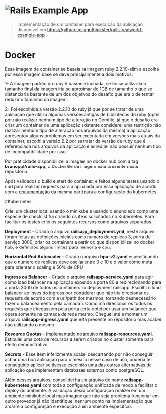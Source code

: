 # ![Rails Example App](project-logo.png)

> Implementação de um container para execução da aplicação disponível em https://github.com/gothinkster/rails-realworld-example-app
# Docker

Essa imagem de container se baseia na imagem ruby:2.2.10-slim a escolha por essa imagem base se deve principalmente a dois motivos:

1- A imagem padrão do ruby é bastante inchada, se fosse utiliza-la o tamanho final da imagem iria se aproximar de 1GB de tamanho o que se distanciaria bastante de um dos objetivos do desafio que era o de tentar reduzir o tamanho da imagem.

2- Foi escolhida a versão 2.2.10 do ruby já que por se tratar de uma aplicação que utiliza algumas versões antigas de bibliotecas do ruby (optei por não realizar nenhum tipo de alteração no Gemfile, já que o desafio era criar um container de uma aplicação existente considerei uma restrição não realizar nenhum tipo de alteração nos arquivos da mesma) a aplicação  apresentou alguns problemas em ser executada em versões mais atuais do container, escolhi a versão 2.2 por se tratar da versão de ruby que é referenciada nos arquivos da aplicação e acreditei não possuir nenhum tipo de incompatibilidade por isso.

Por praticidade disponibilizei a imagem no docker hub com a tag **brunoppl/rails-app**, o Dockerfile da imagem está presente neste repositório.

Após validados o build e start do container, e feitos alguns testes usando o curl para realizar requests para a api criada por essa aplicação de acordo com a [documentação](https://github.com/gothinkster/realworld/tree/master/api) da mesma  parti para a configuração do kubernetes.

#Kubernetes

Criei um cluster local usando o minikube e usando o enunciado como uma especie de checklist fui criando os itens solicitados no Kubernetes.
Para facilitar os testes  criei os seguintes recursos como arquivos separados.

**Deployment** - Criado o arquivo **railsapp_deployment.yml**, neste arquivo foram feitas as definições iniciais como numero de replicas 3, porta de serviço 3000, criar os containers a partir do que disponibilizei no docker hub, e definidos alguns limites para memoria e cpu.

**Horizontal Pod Autoscaler** - Criado o arquivo **hpa-v2.yaml** especificando que o numero de replicas deve oscilar entre 3 e 10 e o valor como meta para orientar o scaling é 50% de CPU.  

**Ingress ou Balancer** - Criado o arquivo **railsapp-service.yaml** para agir como load balancer na aplicação expondo a porta 80 e redirecionando para a porta 3000 de todos os containers no deployment railsapp. Escolhi o load balancer ao inves do ingress por considerar que não iria direcionar os requests de acordo com a url/path dos mesmos, tornando desnecessário fazer o balanceamento pela camada 7. Como iria direcionar os todos os requests que chegassem pela porta certa optei por usar um balancer que opera somente na camada de rede mesmo. Cheguei até a montar um arquivo **railsapp-ingress.yaml** que está presente no repositório mas acabei não utilizando o mesmo.

**Resource Quotas** - Implementado no arquivo  **railsapp-resources.yaml**. Estipulei uma cota de recursos a serem criados no cluster somente para efeito demonstrativo.

**Secrets** - Esse item infelizmente acabei descartando por não conseguir achar uma boa aplicação para o mesmo nesse caso de uso, poderia ter conseguido aplicar se tivesse escolhido uma das outras alternativas de aplicação que implementam databases externos como postgreSQL.

Além desses arquivos, consolidei há um arquivo de nome **railsapp-kubernetes.yaml** com toda a configuração unificada de modo a facilitar o deploy do ambiente. A validação dessa configuração realizei em um ambiente minikube local mas imagino que não seja problema funcionar em outro provedor já não identifiquei nenhum ponto na implementação que amarre a configuração e execução a um ambiente especifico.







